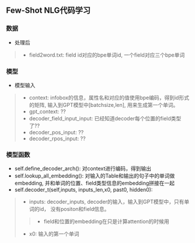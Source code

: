 ## Few-Shot NLG代码学习
### 数据

* 处理后
> * field2word.txt: field id对应的bpe单词id, 一个field对应三个bpe单词


### 模型
* 模型输入
> * context: infobox的信息，属性名和对应的值使用bpe编码，得到id形式的矩阵, 输入到GPT模型中[batchsize,len], 用来生成第一个单词。
> * gpt_context: ??
> * decoder_field_input_input: 已经知道decoder每个位置的field类型了??
> * decoder_pos_input: ??
> * decoder_rpos_input: ??


### 模型函数
* self.define_decoder_arch(): 对context进行编码，得到输出
* self.lookup_all_embedding(): 对输入的Table和输出的句子中的单词做embedding, 并和单词的位置、field类型信息的embedding拼接在一起
* self.decoder_t(self,inputs, inputs_len,x0, past0, hidden0):
> * inputs: decoder_inputs, decoder的输入，输入到GPT模型中，只有单词的id， 没有positon和field信息。
>> * field和位置的embedding在只是计算attention的时候用
> * x0: 输入的第一个单词
